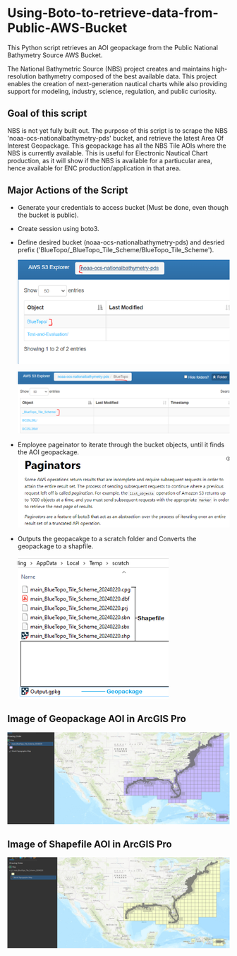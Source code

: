 # Using-Boto-to-retrieve-data-from-Public-AWS-Bucket
This Python script retrieves an AOI geopackage from the Public National Bathymetry Source AWS Bucket.

The National Bathymetric Source (NBS) project creates and maintains high-resolution bathymetry composed of the best available data. This project enables the creation of next-generation nautical charts while also providing support for modeling, industry, science, regulation, and public curiosity.

## Goal of this script
NBS is not yet fully built out. The purpose of this script is to scrape the NBS 'noaa-ocs-nationalbathymetry-pds' bucket, and retrieve the latest Area Of Interest Geopackage. This geopackage has all the NBS Tile AOIs where the NBS is currently available. This is useful for Electronic Nautical Chart production, as it will show if the NBS is available for a partiucular area, hence available for ENC production/application in that area.  

## Major Actions of the Script
- Generate your credentials to access bucket (Must be done, even though the bucket is public).
- Create session using boto3.

- Define desired bucket (noaa-ocs-nationalbathymetry-pds) and desried prefix ('BlueTopo/_BlueTopo_Tile_Scheme/BlueTopo_Tile_Scheme').
  
  ![AWSBucket](ReadMe_imgs/AWSBucketAndPrefix.PNG)
  
  ![AWSPrefix](ReadMe_imgs/Prefix.PNG) 

-  Employee pageinator to iterate through the bucket objects, until it finds the AOI geopackage.
  ![Pageinator](ReadMe_imgs/Pageinator.PNG)

- Outputs the geopacakge to a scratch folder and Converts the geopackage to a shapfile.

  ![ShapefileAndGeopackage](ReadMe_imgs/ShapfileAndGeopackage.PNG)

## Image of Geopackage AOI in ArcGIS Pro
![Geopackage](ReadMe_imgs/geopackageAOI.PNG)


## Image of Shapefile AOI in ArcGIS Pro
![ShapefileAOI](ReadMe_imgs/ShapfileAOI.PNG)
